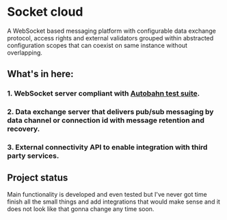 # Socket cloud
A WebSocket based messaging platform with configurable data exchange protocol, access rights and external validators grouped within abstracted configuration scopes that can coexist on same instance without overlapping.

## What's in here:
### 1. WebSocket server compliant with [Autobahn test suite](https://github.com/crossbario/autobahn-testsuite).

### 2. Data exchange server that delivers pub/sub messaging by data channel or connection id with message retention and recovery.

### 3. External connectivity API to enable integration with third party services.

## Project status
Main functionality is developed and even tested but I've never got time finish all the small things and add integrations that would make sense and it does not look like that gonna change any time soon.  
